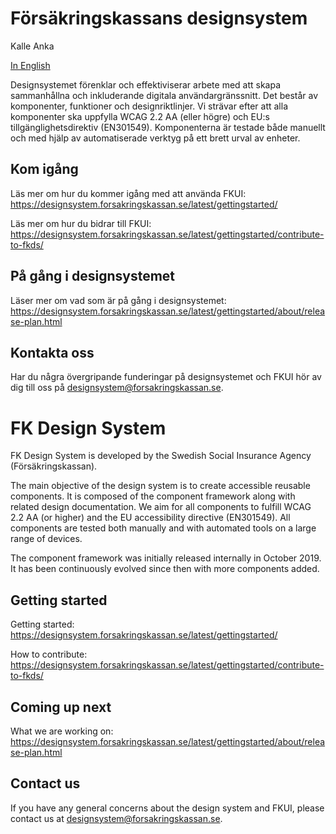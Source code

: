 # Försäkringskassans designsystem

Kalle Anka

[In English](#fk-design-system)

Designsystemet förenklar och effektiviserar arbete med att skapa sammanhållna och inkluderande digitala användargränssnitt.
Det består av komponenter, funktioner och designriktlinjer.
Vi strävar efter att alla komponenter ska uppfylla WCAG 2.2 AA (eller högre)
och EU:s tillgänglighetsdirektiv (EN301549).
Komponenterna är testade både manuellt och med hjälp av automatiserade verktyg på ett brett urval av enheter.

## Kom igång

Läs mer om hur du kommer igång med att använda FKUI: https://designsystem.forsakringskassan.se/latest/gettingstarted/

Läs mer om hur du bidrar till FKUI: https://designsystem.forsakringskassan.se/latest/gettingstarted/contribute-to-fkds/

## På gång i designsystemet

Läser mer om vad som är på gång i designsystemet: https://designsystem.forsakringskassan.se/latest/gettingstarted/about/release-plan.html

## Kontakta oss

Har du några övergripande funderingar på designsystemet och FKUI hör av dig till oss på
<designsystem@forsakringskassan.se>.

# FK Design System

FK Design System is developed by the Swedish Social Insurance Agency (Försäkringskassan).

The main objective of the design system is to create accessible reusable components.
It is composed of the component framework along with related design documentation.
We aim for all components to fulfill WCAG 2.2 AA (or higher) and the EU accessibility directive (EN301549).
All components are tested both manually and with automated tools on a large range of devices.

The component framework was initially released internally in October 2019. It has been continuously evolved since then with more components added.

## Getting started

Getting started: https://designsystem.forsakringskassan.se/latest/gettingstarted/

How to contribute: https://designsystem.forsakringskassan.se/latest/gettingstarted/contribute-to-fkds/

## Coming up next

What we are working on: https://designsystem.forsakringskassan.se/latest/gettingstarted/about/release-plan.html

## Contact us

If you have any general concerns about the design system and FKUI, please contact us at
<designsystem@forsakringskassan.se>.
